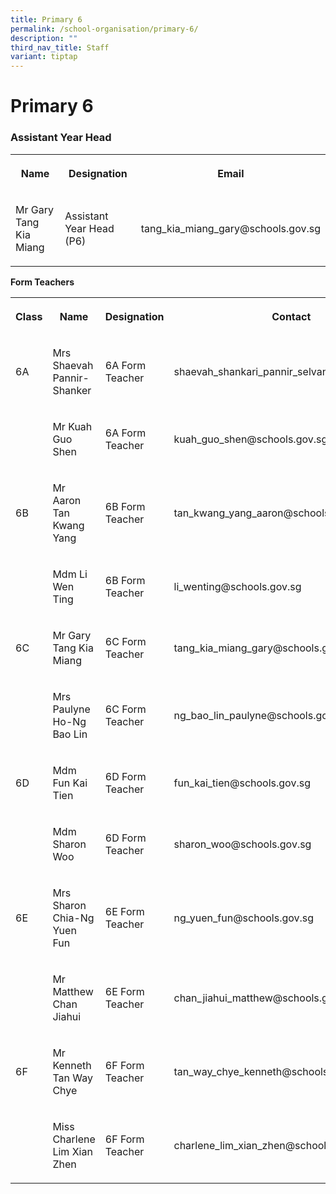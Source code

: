 ```yaml
---
title: Primary 6
permalink: /school-organisation/primary-6/
description: ""
third_nav_title: Staff
variant: tiptap
---
```

<h1><strong>Primary 6</strong></h1>
<h3>Assistant Year Head</h3>
<table style="minWidth: 75px">
<colgroup>
<col>
<col>
<col>
</colgroup>
<tbody>
<tr>
<th rowspan="1" colspan="1">
<p>Name</p>
</th>
<th rowspan="1" colspan="1">
<p>Designation</p>
</th>
<th rowspan="1" colspan="1">
<p>Email</p>
</th>
</tr>
<tr>
<td rowspan="1" colspan="1">
<p>Mr Gary Tang Kia Miang</p>
</td>
<td rowspan="1" colspan="1">
<p>Assistant Year Head (P6)</p>
</td>
<td rowspan="1" colspan="1">
<p>tang_kia_miang_gary@schools.gov.sg</p>
</td>
</tr>
</tbody>
</table>
<p><strong>Form Teachers</strong>
</p>
<table style="minWidth: 100px">
<colgroup>
<col>
<col>
<col>
<col>
</colgroup>
<tbody>
<tr>
<th rowspan="1" colspan="1">
<p>Class</p>
</th>
<th rowspan="1" colspan="1">
<p>Name</p>
</th>
<th rowspan="1" colspan="1">
<p>Designation</p>
</th>
<th rowspan="1" colspan="1">
<p>Contact</p>
</th>
</tr>
<tr>
<td rowspan="1" colspan="1">
<p>6A</p>
</td>
<td rowspan="1" colspan="1">
<p>Mrs Shaevah Pannir-Shanker&nbsp;</p>
</td>
<td rowspan="1" colspan="1">
<p>6A Form Teacher</p>
</td>
<td rowspan="1" colspan="1">
<p>shaevah_shankari_pannir_selvan@schools.gov.sg</p>
</td>
</tr>
<tr>
<td rowspan="1" colspan="1">
<p></p>
</td>
<td rowspan="1" colspan="1">
<p>Mr Kuah Guo Shen</p>
</td>
<td rowspan="1" colspan="1">
<p>6A Form Teacher</p>
</td>
<td rowspan="1" colspan="1">
<p>kuah_guo_shen@schools.gov.sg</p>
</td>
</tr>
<tr>
<td rowspan="1" colspan="1">
<p>6B</p>
</td>
<td rowspan="1" colspan="1">
<p>Mr Aaron Tan Kwang Yang</p>
</td>
<td rowspan="1" colspan="1">
<p>6B Form Teacher</p>
</td>
<td rowspan="1" colspan="1">
<p>tan_kwang_yang_aaron@schools.gov.sg</p>
</td>
</tr>
<tr>
<td rowspan="1" colspan="1">
<p></p>
</td>
<td rowspan="1" colspan="1">
<p>Mdm Li Wen Ting</p>
</td>
<td rowspan="1" colspan="1">
<p>6B Form Teacher</p>
</td>
<td rowspan="1" colspan="1">
<p>li_wenting@schools.gov.sg</p>
</td>
</tr>
<tr>
<td rowspan="1" colspan="1">
<p>6C</p>
</td>
<td rowspan="1" colspan="1">
<p>Mr Gary Tang Kia Miang</p>
</td>
<td rowspan="1" colspan="1">
<p>6C Form Teacher</p>
</td>
<td rowspan="1" colspan="1">
<p>tang_kia_miang_gary@schools.gov.sg</p>
</td>
</tr>
<tr>
<td rowspan="1" colspan="1">
<p></p>
</td>
<td rowspan="1" colspan="1">
<p>Mrs Paulyne Ho-Ng Bao Lin</p>
</td>
<td rowspan="1" colspan="1">
<p>6C Form Teacher</p>
</td>
<td rowspan="1" colspan="1">
<p>ng_bao_lin_paulyne@schools.gov.sg</p>
</td>
</tr>
<tr>
<td rowspan="1" colspan="1">
<p>6D</p>
</td>
<td rowspan="1" colspan="1">
<p>Mdm Fun Kai Tien</p>
</td>
<td rowspan="1" colspan="1">
<p>6D Form Teacher</p>
</td>
<td rowspan="1" colspan="1">
<p>fun_kai_tien@schools.gov.sg</p>
</td>
</tr>
<tr>
<td rowspan="1" colspan="1">
<p></p>
</td>
<td rowspan="1" colspan="1">
<p>Mdm Sharon Woo</p>
</td>
<td rowspan="1" colspan="1">
<p>6D Form Teacher</p>
</td>
<td rowspan="1" colspan="1">
<p>sharon_woo@schools.gov.sg</p>
</td>
</tr>
<tr>
<td rowspan="1" colspan="1">
<p>6E</p>
</td>
<td rowspan="1" colspan="1">
<p>Mrs Sharon Chia-Ng Yuen Fun</p>
</td>
<td rowspan="1" colspan="1">
<p>6E Form Teacher</p>
</td>
<td rowspan="1" colspan="1">
<p>ng_yuen_fun@schools.gov.sg</p>
</td>
</tr>
<tr>
<td rowspan="1" colspan="1">
<p></p>
</td>
<td rowspan="1" colspan="1">
<p>Mr Matthew Chan Jiahui</p>
</td>
<td rowspan="1" colspan="1">
<p>6E Form Teacher</p>
</td>
<td rowspan="1" colspan="1">
<p>chan_jiahui_matthew@schools.gov.sg</p>
</td>
</tr>
<tr>
<td rowspan="1" colspan="1">
<p>6F</p>
</td>
<td rowspan="1" colspan="1">
<p>Mr Kenneth Tan Way Chye</p>
</td>
<td rowspan="1" colspan="1">
<p>6F Form Teacher</p>
</td>
<td rowspan="1" colspan="1">
<p>tan_way_chye_kenneth@schools.gov.sg</p>
</td>
</tr>
<tr>
<td rowspan="1" colspan="1">
<p></p>
</td>
<td rowspan="1" colspan="1">
<p>Miss Charlene Lim Xian Zhen</p>
</td>
<td rowspan="1" colspan="1">
<p>6F Form Teacher</p>
</td>
<td rowspan="1" colspan="1">
<p>charlene_lim_xian_zhen@schools.gov.sg</p>
</td>
</tr>
</tbody>
</table>
<p></p>